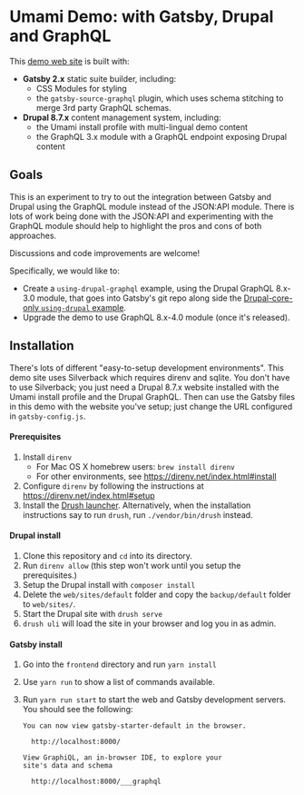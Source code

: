 # Umami Demo: with Gatsby, Drupal and GraphQL

This [demo web site](https://amazeelabs.github.io/umamiDemo/) is built with:
- **Gatsby 2.x** static suite builder, including:
  - CSS Modules for styling
  - the `gatsby-source-graphql` plugin, which uses schema stitching to merge 3rd party GraphQL schemas.
- **Drupal 8.7.x** content management system, including:
  - the Umami install profile with multi-lingual demo content
  - the GraphQL 3.x module with a GraphQL endpoint exposing Drupal content

## Goals

This is an experiment to try to out the integration between Gatsby and Drupal using the GraphQL module instead of the JSON:API module. There is lots of work being done with the JSON:API and experimenting with the GraphQL module should help to highlight the pros and cons of both approaches.

Discussions and code improvements are welcome!

Specifically, we would like to:
- Create a `using-drupal-graphql` example, using the Drupal GraphQL 8.x-3.0 module, that goes into Gatsby's git repo along side the [Drupal-core-only `using-drupal` example](https://github.com/gatsbyjs/gatsby/tree/master/examples/using-drupal).
- Upgrade the demo to use GraphQL 8.x-4.0 module (once it's released).

## Installation

There's lots of different "easy-to-setup development environments". This demo site uses Silverback which requires direnv and sqlite. You don't have to use Silverback; you just need a Drupal 8.7.x website installed with the Umami install profile and the Drupal GraphQL. Then can use the Gatsby files in this demo with the website you've setup; just change the URL configured in `gatsby-config.js`.

#### Prerequisites

1. Install `direnv`
    - For Mac OS X homebrew users: `brew install direnv`
    - For other environments, see https://direnv.net/index.html#install
2. Configure `direnv` by following the instructions at https://direnv.net/index.html#setup
3. Install the [Drush launcher](https://github.com/drush-ops/drush-launcher). Alternatively, when the installation instructions say to run `drush`, run `./vendor/bin/drush` instead.

#### Drupal install

1. Clone this repository and `cd` into its directory.
2. Run `direnv allow` (this step won't work until you setup the prerequisites.)
3. Setup the Drupal install with `composer install`
4. Delete the `web/sites/default` folder and copy the `backup/default` folder to `web/sites/`.
5. Start the Drupal site with `drush serve`
6. `drush uli` will load the site in your browser and log you in as admin.

#### Gatsby install

1. Go into the `frontend` directory and run `yarn install`
2. Use `yarn run` to show a list of commands available.
3. Run `yarn run start` to start the web and Gatsby development servers. You should see the following:

    ```
    You can now view gatsby-starter-default in the browser.

      http://localhost:8000/

    View GraphiQL, an in-browser IDE, to explore your
    site's data and schema

      http://localhost:8000/___graphql
    ```
